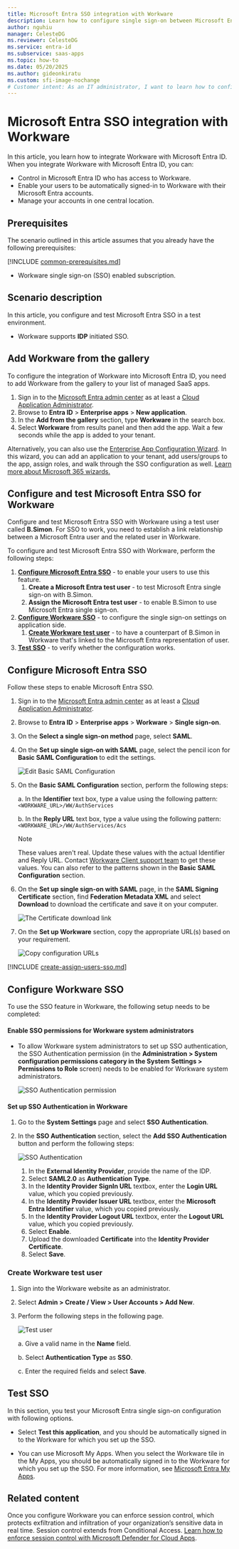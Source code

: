 ```yaml
---
title: Microsoft Entra SSO integration with Workware
description: Learn how to configure single sign-on between Microsoft Entra ID and Workware.
author: nguhiu
manager: CelesteDG
ms.reviewer: CelesteDG
ms.service: entra-id
ms.subservice: saas-apps
ms.topic: how-to
ms.date: 05/20/2025
ms.author: gideonkiratu
ms.custom: sfi-image-nochange
# Customer intent: As an IT administrator, I want to learn how to configure single sign-on between Microsoft Entra ID and Workware so that I can control who has access to Workware, enable automatic sign-in with Microsoft Entra accounts, and manage my accounts in one central location.
---
```


# Microsoft Entra SSO integration with Workware

In this article,  you learn how to integrate Workware with Microsoft Entra ID. When you integrate Workware with Microsoft Entra ID, you can:

* Control in Microsoft Entra ID who has access to Workware.
* Enable your users to be automatically signed-in to Workware with their Microsoft Entra accounts.
* Manage your accounts in one central location.

## Prerequisites
The scenario outlined in this article assumes that you already have the following prerequisites:

[!INCLUDE [common-prerequisites.md](~/identity/saas-apps/includes/common-prerequisites.md)]
* Workware single sign-on (SSO) enabled subscription.

## Scenario description

In this article,  you configure and test Microsoft Entra SSO in a test environment.

* Workware supports **IDP** initiated SSO.

## Add Workware from the gallery

To configure the integration of Workware into Microsoft Entra ID, you need to add Workware from the gallery to your list of managed SaaS apps.

1. Sign in to the [Microsoft Entra admin center](https://entra.microsoft.com) as at least a [Cloud Application Administrator](~/identity/role-based-access-control/permissions-reference.md#cloud-application-administrator).
1. Browse to **Entra ID** > **Enterprise apps** > **New application**.
1. In the **Add from the gallery** section, type **Workware** in the search box.
1. Select **Workware** from results panel and then add the app. Wait a few seconds while the app is added to your tenant.

 Alternatively, you can also use the [Enterprise App Configuration Wizard](https://portal.office.com/AdminPortal/home?Q=Docs#/azureadappintegration). In this wizard, you can add an application to your tenant, add users/groups to the app, assign roles, and walk through the SSO configuration as well. [Learn more about Microsoft 365 wizards.](/microsoft-365/admin/misc/azure-ad-setup-guides)

<a name='configure-and-test-azure-ad-sso-for-workware'></a>

## Configure and test Microsoft Entra SSO for Workware

Configure and test Microsoft Entra SSO with Workware using a test user called **B.Simon**. For SSO to work, you need to establish a link relationship between a Microsoft Entra user and the related user in Workware.

To configure and test Microsoft Entra SSO with Workware, perform the following steps:

1. **[Configure Microsoft Entra SSO](#configure-azure-ad-sso)** - to enable your users to use this feature.
    1. **Create a Microsoft Entra test user** - to test Microsoft Entra single sign-on with B.Simon.
    1. **Assign the Microsoft Entra test user** - to enable B.Simon to use Microsoft Entra single sign-on.
1. **[Configure Workware SSO](#configure-workware-sso)** - to configure the single sign-on settings on application side.
    1. **[Create Workware test user](#create-workware-test-user)** - to have a counterpart of B.Simon in Workware that's linked to the Microsoft Entra representation of user.
1. **[Test SSO](#test-sso)** - to verify whether the configuration works.

<a name='configure-azure-ad-sso'></a>

## Configure Microsoft Entra SSO

Follow these steps to enable Microsoft Entra SSO.

1. Sign in to the [Microsoft Entra admin center](https://entra.microsoft.com) as at least a [Cloud Application Administrator](~/identity/role-based-access-control/permissions-reference.md#cloud-application-administrator).
1. Browse to **Entra ID** > **Enterprise apps** > **Workware** > **Single sign-on**.
1. On the **Select a single sign-on method** page, select **SAML**.
1. On the **Set up single sign-on with SAML** page, select the pencil icon for **Basic SAML Configuration** to edit the settings.

   ![Edit Basic SAML Configuration](common/edit-urls.png)

1. On the **Basic SAML Configuration** section, perform the following steps:

    a. In the **Identifier** text box, type a value using the following pattern:
    `<WORKWARE_URL>/WW/AuthServices`

    b. In the **Reply URL** text box, type a value using the following pattern:
    `<WORKWARE_URL>/WW/AuthServices/Acs`

	> [!NOTE]
	> These values aren't real. Update these values with the actual Identifier and Reply URL. Contact [Workware Client support team](mailto:support@activeops.com) to get these values. You can also refer to the patterns shown in the **Basic SAML Configuration** section.

1. On the **Set up single sign-on with SAML** page, in the **SAML Signing Certificate** section,  find **Federation Metadata XML** and select **Download** to download the certificate and save it on your computer.

	![The Certificate download link](common/metadataxml.png)

1. On the **Set up Workware** section, copy the appropriate URL(s) based on your requirement.

	![Copy configuration URLs](common/copy-configuration-urls.png)

<a name='create-an-azure-ad-test-user'></a>

[!INCLUDE [create-assign-users-sso.md](~/identity/saas-apps/includes/create-assign-users-sso.md)]

## Configure Workware SSO

To use the SSO feature in Workware, the following setup needs to be completed:

#### Enable SSO permissions for Workware system administrators

* To allow Workware system administrators to set up SSO authentication, the SSO Authentication permission (in the **Administration > System configuration permissions category in the System Settings > Permissions to Role** screen) needs to be enabled for Workware system administrators.

    ![SSO Authentication permission](./media/workware-tutorial/permission.png)

#### Set up SSO Authentication in Workware

1. Go to the **System Settings** page and select **SSO Authentication**.

1. In the **SSO Authentication** section, select the **Add SSO Authentication** button and perform the following steps: 

    ![SSO Authentication](./media/workware-tutorial/authentication.png)

    1. In the **External Identity Provider**, provide the name of the IDP.
    1. Select **SAML2.0** as **Authentication Type**.
    1. In the **Identity Provider SignIn URL** textbox, enter the **Login URL** value, which you copied previously.
    1. In the **Identity Provider Issuer URL** textbox, enter the **Microsoft Entra Identifier** value, which you copied previously.
    1. In the **Identity Provider Logout URL** textbox, enter the **Logout URL** value, which you copied previously.
    1. Select **Enable**.
    1. Upload the downloaded **Certificate** into the **Identity Provider Certificate**.
    1. Select **Save**.

### Create Workware test user

1. Sign into the Workware website as an administrator.

1. Select **Admin > Create / View > User Accounts > Add New**.

1. Perform the following steps in the following page.

    ![Test user](./media/workware-tutorial/create-user.png)

    a. Give a valid name in the **Name** field.

    b. Select **Authentication Type** as **SSO**.

    c. Enter the required fields and select **Save**.

## Test SSO 

In this section, you test your Microsoft Entra single sign-on configuration with following options.

* Select **Test this application**, and you should be automatically signed in to the Workware for which you set up the SSO.

* You can use Microsoft My Apps. When you select the Workware tile in the My Apps, you should be automatically signed in to the Workware for which you set up the SSO. For more information, see [Microsoft Entra My Apps](/azure/active-directory/manage-apps/end-user-experiences#azure-ad-my-apps).

## Related content

Once you configure Workware you can enforce session control, which protects exfiltration and infiltration of your organization’s sensitive data in real time. Session control extends from Conditional Access. [Learn how to enforce session control with Microsoft Defender for Cloud Apps](/cloud-app-security/proxy-deployment-any-app).
